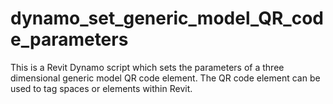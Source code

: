 # dynamo_set_generic_model_QR_code_parameters
This is a Revit Dynamo script which sets the parameters of a three dimensional generic model QR code element. The QR code element can be used to tag spaces or elements within Revit.
